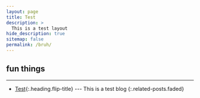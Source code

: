```yaml
---
layout: page
title: Test
description: >
  This is a test layout
hide_description: true
sitemap: false
permalink: /bruh/
---
```


## fun things
---
* [Test]{:.heading.flip-title} --- This is a test blog
{:.related-posts.faded}

[test]: test.md